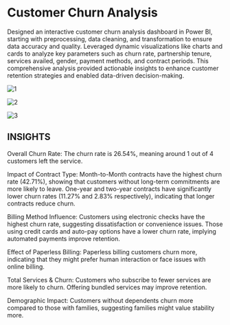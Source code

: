 # Customer Churn Analysis
Designed an interactive customer churn analysis dashboard in Power BI, starting with preprocessing, data cleaning, and transformation to ensure data accuracy and quality. Leveraged dynamic visualizations like charts and cards to analyze key parameters such as churn rate, partnership tenure, services availed, gender, payment methods, and contract periods. This comprehensive analysis provided actionable insights to enhance customer retention strategies and enabled data-driven decision-making.

![1](https://github.com/user-attachments/assets/50a99dd7-8344-4673-9e16-3364a4241204)

![2](https://github.com/user-attachments/assets/61166c04-f96b-4465-859f-22224e3dd88e)

![3](https://github.com/user-attachments/assets/cba25efd-b03a-4b39-a82a-96a2fd7b5353)

## INSIGHTS

Overall Churn Rate:
The churn rate is 26.54%, meaning around 1 out of 4 customers left the service.

Impact of Contract Type:
Month-to-Month contracts have the highest churn rate (42.71%), showing that customers without long-term commitments are more likely to leave.
One-year and two-year contracts have significantly lower churn rates (11.27% and 2.83% respectively), indicating that longer contracts reduce churn.

Billing Method Influence:
Customers using electronic checks have the highest churn rate, suggesting dissatisfaction or convenience issues.
Those using credit cards and auto-pay options have a lower churn rate, implying automated payments improve retention.

Effect of Paperless Billing:
Paperless billing customers churn more, indicating that they might prefer human interaction or face issues with online billing.

Total Services & Churn:
Customers who subscribe to fewer services are more likely to churn. Offering bundled services may improve retention.

Demographic Impact:
Customers without dependents churn more compared to those with families, suggesting families might value stability more.
